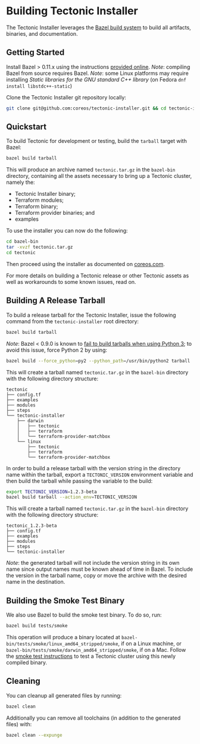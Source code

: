 # Building Tectonic Installer

The Tectonic Installer leverages the [Bazel build system](https://bazel.build/) to build all artifacts, binaries, and documentation.

## Getting Started

Install Bazel > 0.11.x using the instructions [provided online](https://docs.bazel.build/versions/master/install.html).
*Note*: compiling Bazel from source requires Bazel.
*Note*: some Linux platforms may require installing _Static libraries for the GNU standard C++ library_ (on Fedora `dnf install libstdc++-static`)

Clone the Tectonic Installer git repository locally:

```sh
git clone git@github.com:coreos/tectonic-installer.git && cd tectonic-installer
```

## Quickstart

To build Tectonic for development or testing, build the `tarball` target with Bazel:

```sh
bazel build tarball
```

This will produce an archive named `tectonic.tar.gz` in the `bazel-bin` directory, containing all the assets necessary to bring up a Tectonic cluster, namely the:

* Tectonic Installer binary;
* Terraform modules;
* Terraform binary;
* Terraform provider binaries; and
* examples

To use the installer you can now do the following:

```sh
cd bazel-bin
tar -xvzf tectonic.tar.gz
cd tectonic
```

Then proceed using the installer as documented on [coreos.com](https://coreos.com/tectonic/docs/).

For more details on building a Tectonic release or other Tectonic assets as well as workarounds to some known issues, read on.

## Building A Release Tarball

To build a release tarball for the Tectonic Installer, issue the following command from the `tectonic-installer` root directory:

```sh
bazel build tarball
```

*Note*: Bazel < 0.9.0 is known to [fail to build tarballs when using Python 3](https://github.com/bazelbuild/bazel/issues/3816); to avoid this issue, force Python 2 by using:

```sh
bazel build --force_python=py2 --python_path=/usr/bin/python2 tarball
```

This will create a tarball named `tectonic.tar.gz` in the `bazel-bin` directory with the following directory structure:

```
tectonic
├── config.tf
├── examples
├── modules
├── steps
└── tectonic-installer
    ├── darwin
    │   ├── tectonic
    │   ├── terraform
    │   └── terraform-provider-matchbox
    └── linux
        ├── tectonic
        ├── terraform
        └── terraform-provider-matchbox
```

In order to build a release tarball with the version string in the directory name within the tarball, export a `TECTONIC_VERSION` environment variable and then build the tarball while passing the variable to the build:

```sh
export TECTONIC_VERSION=1.2.3-beta
bazel build tarball --action_env=TECTONIC_VERSION
```

This will create a tarball named `tectonic.tar.gz` in the `bazel-bin` directory with the following directory structure:

```
tectonic_1.2.3-beta
├── config.tf
├── examples
├── modules
├── steps
└── tectonic-installer
```

*Note*: the generated tarball will not include the version string in its own name since output names must be known ahead of time in Bazel. To include the version in the tarball name, copy or move the archive with the desired name in the destination.

## Building the Smoke Test Binary

We also use Bazel to build the smoke test binary. To do so, run:

```sh
bazel build tests/smoke
```

This operation will produce a binary located at `bazel-bin/tests/smoke/linux_amd64_stripped/smoke`, if on a Linux machine, or `bazel-bin/tests/smoke/darwin_amd64_stripped/smoke`, if on a Mac.
Follow the [smoke test instructions][smoke-test] to test a Tectonic cluster using this newly compiled binary.


## Cleaning

You can cleanup all generated files by running:
```sh
bazel clean
```

Additionally you can remove all toolchains (in addition to the generated files) with:
```sh
bazel clean --expunge
```

[smoke-test]: ../../tests/smoke/README.md
